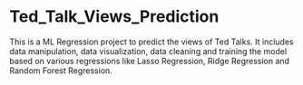 # Ted_Talk_Views_Prediction
This is a ML Regression project to predict the views of Ted Talks.
It includes data manipulation, data visualization, data cleaning and training the model based on various regressions like Lasso Regression, Ridge Regression and Random Forest Regression.
